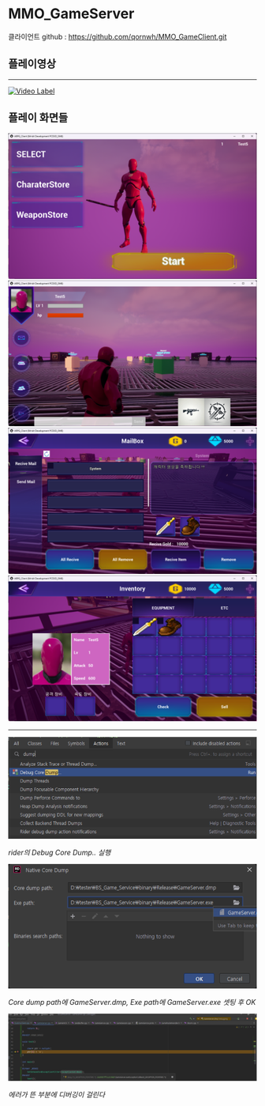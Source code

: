 ﻿# MMO_GameServer

클라이언트 github : https://github.com/qornwh/MMO_GameClient.git

## 플레이영상

---

[![Video Label](https://img.youtube.com/vi/iSU0Be_88D8/0.jpg)](https://youtu.be/iSU0Be_88D8)

## 플레이 화면들

![1번](https://github.com/qornwh/MMO_GameServer/blob/main/플레이_화면1.png)
![2번](https://github.com/qornwh/MMO_GameServer/blob/main/플레이_화면2.png)
![3번](https://github.com/qornwh/MMO_GameServer/blob/main/플레이_화면3.png)
![4번](https://github.com/qornwh/MMO_GameServer/blob/main/플레이_화면4.png)

---

![4번](https://github.com/qornwh/GameServerProject/blob/main/dump1.png)

_rider의 Debug Core Dump.. 실행_

![5번](https://github.com/qornwh/GameServerProject/blob/main/dump2.png)

_Core dump path에 GameServer.dmp, Exe path에 GameServer.exe 셋팅 후 OK_

![6번](https://github.com/qornwh/GameServerProject/blob/main/dump3.png)

_에러가 뜬 부분에 디버깅이 걸린다_
